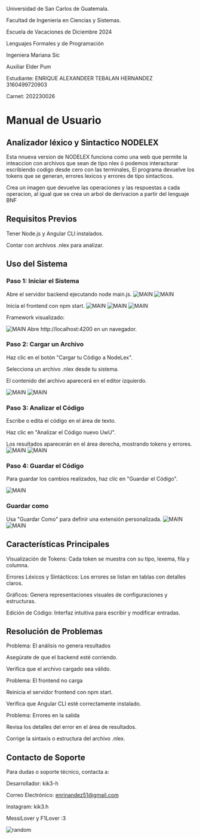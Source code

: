 Universidad de San Carlos de Guatemala.

Facultad de Ingenieria en Ciencias y Sistemas.

Escuela de Vacaciones de Diciembre 2024

Lenguajes Formales y de Programación

Ingeniera Mariana Sic

Auxiliar Elder Pum

Estudiante: ENRIQUE ALEXANDEER TEBALAN HERNANDEZ    3160499720903

Carnet: 202230026

# Manual de Usuario

## Analizador léxico y Sintactico   NODELEX
Esta nnueva version de NODELEX funciona como una web que permite la inteaccion con archivos que sean de tipo nlex ó podemos interacturar escribiendo codigo desde cero con las terminales, El programa devuelve los tokens que se generan, errores lexicos y errores de tipo sintacticos.

Crea un imagen que devuelve las operaciones y las respuestas a cada operacion, al igual que se crea un arbol de derivacion a partir del lenguaje BNF

## Requisitos Previos

Tener Node.js y Angular CLI instalados.

Contar con archivos .nlex para analizar.

## Uso del Sistema

### Paso 1: Iniciar el Sistema

Abre el servidor backend ejecutando node main.js.
![MAIN](/Backend/src/Imagenes/4.png "Inciar la API")
![MAIN](/Backend/src/Imagenes/5.png "Inciar la API")

Inicia el frontend con npm start.
![MAIN](/Backend/src/Imagenes/6.png "Inciar REACT")
![MAIN](/Backend/src/Imagenes/7.png "Inciar REACT")
![MAIN](/Backend/src/Imagenes/8.png "Inciar REACT")

Framework visualizado: 

![MAIN](/Backend/src/Imagenes/9.png "FRONTED CORRECTO")
Abre http://localhost:4200 en un navegador.

### Paso 2: Cargar un Archivo

Haz clic en el botón "Cargar tu Código a NodeLex".

Selecciona un archivo .nlex desde tu sistema.

El contenido del archivo aparecerá en el editor izquierdo.

![MAIN](/Backend/src/Imagenes/11.png "Cargar Archivo")
![MAIN](/Backend/src/Imagenes/12.png "Cargar Archivo")
 
### Paso 3: Analizar el Código

Escribe o edita el código en el área de texto.

Haz clic en "Analizar el Código nuevo UwU".

Los resultados aparecerán en el área derecha, mostrando tokens y errores.
![MAIN](/Backend/src/Imagenes/13.png "Analizar Archivo")
![MAIN](/Backend/src/Imagenes/14.png "Analizar Archivo")

### Paso 4: Guardar el Código

Para guardar los cambios realizados, haz clic en "Guardar el Código".



![MAIN](/Backend/src/Imagenes/15.png "Guardar Archivo")

### Guardar como
Usa "Guardar Como" para definir una extensión personalizada.
![MAIN](/Backend/src/Imagenes/16.png "Guardar Archivo Como")
![MAIN](/Backend/src/Imagenes/17.png "Guardar Archivo como correctamente")

## Características Principales

Visualización de Tokens: Cada token se muestra con su tipo, lexema, fila y columna.

Errores Léxicos y Sintácticos: Los errores se listan en tablas con detalles claros.

Gráficos: Genera representaciones visuales de configuraciones y estructuras.

Edición de Código: Interfaz intuitiva para escribir y modificar entradas.

## Resolución de Problemas

Problema: El análisis no genera resultados

Asegúrate de que el backend esté corriendo.

Verifica que el archivo cargado sea válido.

Problema: El frontend no carga

Reinicia el servidor frontend con npm start.

Verifica que Angular CLI esté correctamente instalado.

Problema: Errores en la salida

Revisa los detalles del error en el área de resultados.

Corrige la sintaxis o estructura del archivo .nlex.

## Contacto de Soporte

Para dudas o soporte técnico, contacta a:

Desarrollador: kik3-h

Correo Electrónico: enrinandez51@gmail.com

Instagram: kik3.h

MessiLover y F1Lover :3

![random](/Backend/src/Imagenes/descargaBarca.png "jiji")